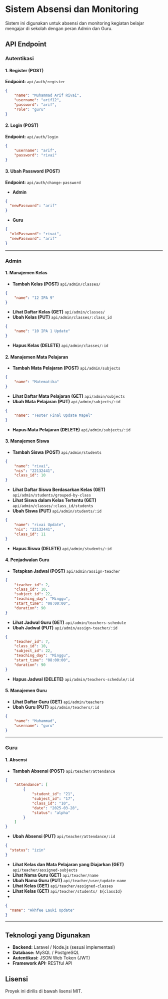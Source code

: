 # Sistem Absensi dan Monitoring

Sistem ini digunakan untuk absensi dan monitoring kegiatan belajar mengajar di sekolah dengan peran Admin dan Guru.

## API Endpoint

### Autentikasi

#### 1. Register (POST)
**Endpoint:** `api/auth/register`
```json
{
    "name": "Muhammad Arif Rivai",
    "username": "arif12",
    "password": "arif",
    "role": "guru"
}
```

#### 2. Login (POST)
**Endpoint:** `api/auth/login`
```json
{
    "username": "arif",
    "password": "rivai"
}
```

#### 3. Ubah Password (POST)
**Endpoint:** `api/auth/change-password`
- **Admin**
```json
{
  "newPassword": "arif"
}
```
- **Guru**
```json
{
  "oldPassword": "rivai",
  "newPassword": "arif"
}
```

---

### Admin

#### 1. Manajemen Kelas
- **Tambah Kelas (POST)** `api/admin/classes/`
```json
{
    "name": "12 IPA 9"
}
```
- **Lihat Daftar Kelas (GET)** `api/admin/classes/`
- **Ubah Kelas (PUT)** `api/admin/classes/:class_id`
```json
{
    "name": "10 IPA 1 Update"
}
```
- **Hapus Kelas (DELETE)** `api/admin/classes/:id`

#### 2. Manajemen Mata Pelajaran
- **Tambah Mata Pelajaran (POST)** `api/admin/subjects`
```json
{
    "name": "Matematika"
}
```
- **Lihat Daftar Mata Pelajaran (GET)** `api/admin/subjects`
- **Ubah Mata Pelajaran (PUT)** `api/admin/subjects/:id`
```json
{
    "name": "Tester Final Update Mapel"
}
```
- **Hapus Mata Pelajaran (DELETE)** `api/admin/subjects/:id`

#### 3. Manajemen Siswa
- **Tambah Siswa (POST)** `api/admin/students`
```json
{
    "name": "rivai",
    "nis": "22132441",
    "class_id": 10
}
```
- **Lihat Daftar Siswa Berdasarkan Kelas (GET)** `api/admin/students/grouped-by-class`
- **Lihat Siswa dalam Kelas Tertentu (GET)** `api/admin/classes/:class_id/students`
- **Ubah Siswa (PUT)** `api/admin/students/:id`
```json
{
    "name": "rivai Update",
    "nis": "22132441",
    "class_id": 11
}
```
- **Hapus Siswa (DELETE)** `api/admin/students/:id`

#### 4. Penjadwalan Guru
- **Tetapkan Jadwal (POST)** `api/admin/assign-teacher`
```json
{
    "teacher_id": 2,
    "class_id": 10,
    "subject_id": 22,
    "teaching_day": "Minggu",
    "start_time": "08:00:00",
    "duration": 90
}
```
- **Lihat Jadwal Guru (GET)** `api/admin/teachers-schedule`
- **Ubah Jadwal (PUT)** `api/admin/assign-teacher/:id`
```json
{
    "teacher_id": 7,
    "class_id": 10,
    "subject_id": 22,
    "teaching_day": "Minggu",
    "start_time": "08:00:00",
    "duration": 90
}
```
- **Hapus Jadwal (DELETE)** `api/admin/teachers-schedule/:id`

#### 5. Manajemen Guru
- **Lihat Daftar Guru (GET)** `api/admin/teachers`
- **Ubah Guru (PUT)** `api/admin/teachers/:id`
```json
{
    "name": "Muhammad",
    "username": "guru"
}
```

---

### Guru

#### 1. Absensi
- **Tambah Absensi (POST)** `api/teacher/attendance`
```json
{
    "attendance": [
        {
            "student_id": "21",
            "subject_id": "17",
            "class_id": "10",
            "date": "2025-03-28",
            "status": "alpha"
        }
    ]
}
```
- **Ubah Absensi (PUT)** `api/teacher/attendance/:id`
```json
{
  "status": "izin"
}
```
- **Lihat Kelas dan Mata Pelajaran yang Diajarkan (GET)** `api/teacher/assigned-subjects`
- **Lihat Nama Guru (GET)** `api/teacher/name`
- **Ubah Nama Guru (PUT)** `api/teacher/user/update-name`
- **Lihat Kelas (GET)** `api/teacher/assigned-classes`
- **Lihat Kelas (GET)** `api/teacher/students/ ${classId}`
- 
```json
{
  "name": "Akhfee Lauki Update"
}
```

---

## Teknologi yang Digunakan
- **Backend:** Laravel / Node.js (sesuai implementasi)
- **Database:** MySQL / PostgreSQL
- **Autentikasi:** JSON Web Token (JWT)
- **Framework API:** RESTful API

## Lisensi
Proyek ini dirilis di bawah lisensi MIT.

